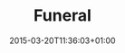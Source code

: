 ---
clipterms:
- Editing
- Eye-line Match
date: '2015-03-20T11:36:03+01:00'
director_first: Carol
director_last: Reed
film: Third Man, The
length: 0:44
commentary: yes
clip_commentary: https://d2y36twrtb17ty.cloudfront.net/sessions/da9ab902-2fbd-44db-910f-a9b30173e1aa/4608e51e-60b0-4495-bd2e-a9b30173e1ae-2576c36f-bfd0-4822-8045-a9b30174b691.mp4
clip_original: https://d2y36twrtb17ty.cloudfront.net/sessions/2140c3fa-fc8a-4238-8ff6-a9b30173e266/8e98e436-5f41-480b-8c29-a9b30173e26f-5551e207-2015-45bf-b99d-a9b30174bc00.mp4
quicktime: funeral.mov
source: 1999 Criterion Collection
title: Funeral
year: '1949'
commentator: "Richard Pe\xf1a"
avatar: pena

---